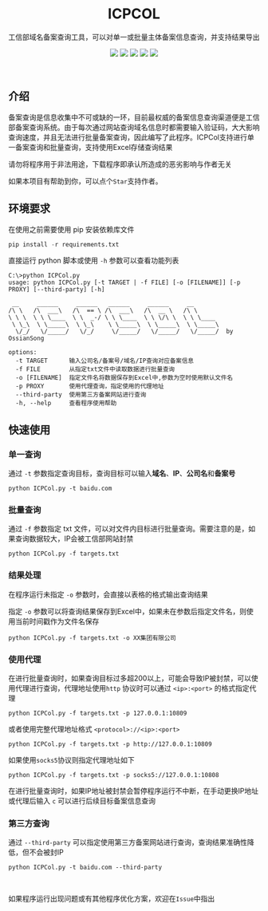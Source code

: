 <h1 align="center">ICPCOL</h1>
<p align="center">
    工信部域名备案查询工具，可以对单一或批量主体备案信息查询，并支持结果导出
</p>
<p align="center">
    <img src="https://badgen.net/badge/language/python"> 
    <img src="https://badgen.net/github/stars/OssianSong/ICPCol">
    <img src="https://badgen.net/github/forks/OssianSong/ICPCol">
	<img src="https://badgen.net/github/issues/OssianSong/ICPCol">
    <a href="https://angesec.com"><img src="https://img.shields.io/badge/blog-@%20%E6%9A%97%E6%A0%BC%E5%AE%89%E5%85%A8-blue.svg?style=social"></a>
</p>
<br>


## 介绍

备案查询是信息收集中不可或缺的一环，目前最权威的备案信息查询渠道便是工信部备案查询系统。由于每次通过网站查询域名信息时都需要输入验证码，大大影响查询速度，并且无法进行批量备案查询，因此编写了此程序。ICPCol支持进行单一备案查询和批量查询，支持使用Excel存储查询结果

请勿将程序用于非法用途，下载程序即承认所造成的恶劣影响与作者无关

如果本项目有帮助到你，可以点个`Star`支持作者。


## 环境要求

在使用之前需要使用 pip 安装依赖库文件

```python
pip install -r requirements.txt
```

直接运行 python 脚本或使用 `-h` 参数可以查看功能列表

```
C:\>python ICPCol.py
usage: python ICPCol.py [-t TARGET | -f FILE] [-o [FILENAME]] [-p PROXY] [--third-party] [-h]

 __     ______     ______   ______     ______     __
/\ \   /\  ___\   /\  == \ /\  ___\   /\  __ \   /\ \
\ \ \  \ \ \____  \ \  _-/ \ \ \____  \ \ \/\ \  \ \ \____
 \ \_\  \ \_____\  \ \_\    \ \_____\  \ \_____\  \ \_____\
  \/_/   \/_____/   \/_/     \/_____/   \/_____/   \/_____/  by OssianSong

options:
  -t TARGET      输入公司名/备案号/域名/IP查询对应备案信息
  -f FILE        从指定txt文件中读取数据进行批量查询
  -o [FILENAME]  指定文件名将数据保存到Excel中,参数为空时使用默认文件名
  -p PROXY       使用代理查询，指定使用的代理地址
  --third-party  使用第三方备案网站进行查询
  -h, --help     查看程序使用帮助
```



## 快速使用

### 单一查询

通过 `-t` 参数指定查询目标，查询目标可以输入**域名**、**IP**、**公司名**和**备案号**

```
python ICPCol.py -t baidu.com
```

### 批量查询

通过 `-f` 参数指定 txt 文件，可以对文件内目标进行批量查询。需要注意的是，如果查询数据较大，IP会被工信部网站封禁

```
python ICPCol.py -f targets.txt
```

### 结果处理

在程序运行未指定 `-o` 参数时，会直接以表格的格式输出查询结果

指定 `-o` 参数可以将查询结果保存到Excel中，如果未在参数后指定文件名，则使用当前时间戳作为文件名保存

```
python ICPCol.py -f targets.txt -o XX集团有限公司
```

### 使用代理

在进行批量查询时，如果查询目标过多超200以上，可能会导致IP被封禁，可以使用代理进行查询，代理地址使用`http` 协议时可以通过 `<ip>:<port>` 的格式指定代理

```
python ICPCol.py -f targets.txt -p 127.0.0.1:10809
```

或者使用完整代理地址格式 `<protocol>://<ip>:<port>`

```
python ICPCol.py -f targets.txt -p http://127.0.0.1:10809
```

如果使用`socks5`协议则指定代理地址如下

```
python ICPCol.py -f targets.txt -p socks5://127.0.0.1:10808
```

在进行批量查询时，如果IP地址被封禁会暂停程序运行不中断，在手动更换IP地址或代理后输入 `c` 可以进行后续目标备案信息查询

### 第三方查询

通过 `--third-party` 可以指定使用第三方备案网站进行查询，查询结果准确性降低，但不会被封IP

```
python ICPCol.py -t baidu.com --third-party
```

<br>

如果程序运行出现问题或有其他程序优化方案，欢迎在`Issue`中指出
